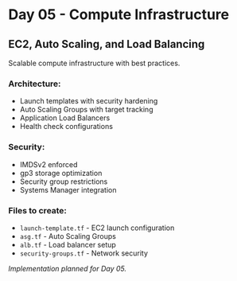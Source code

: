 # Day 05 - Compute Infrastructure

## EC2, Auto Scaling, and Load Balancing

Scalable compute infrastructure with best practices.

### Architecture:
- Launch templates with security hardening
- Auto Scaling Groups with target tracking
- Application Load Balancers
- Health check configurations

### Security:
- IMDSv2 enforced
- gp3 storage optimization
- Security group restrictions
- Systems Manager integration

### Files to create:
- `launch-template.tf` - EC2 launch configuration
- `asg.tf` - Auto Scaling Groups
- `alb.tf` - Load balancer setup
- `security-groups.tf` - Network security

*Implementation planned for Day 05.*
